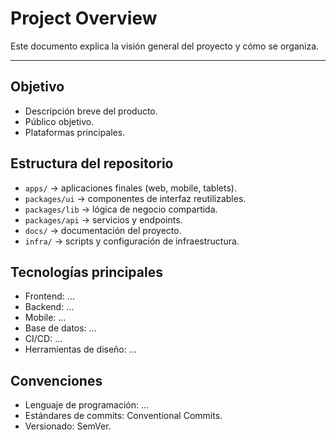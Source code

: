 ﻿# Project Overview

Este documento explica la visión general del proyecto y cómo se organiza.

---

## Objetivo
- Descripción breve del producto.
- Público objetivo.
- Plataformas principales.

## Estructura del repositorio
- `apps/` → aplicaciones finales (web, mobile, tablets).
- `packages/ui` → componentes de interfaz reutilizables.
- `packages/lib` → lógica de negocio compartida.
- `packages/api` → servicios y endpoints.
- `docs/` → documentación del proyecto.
- `infra/` → scripts y configuración de infraestructura.

## Tecnologías principales
- Frontend: …
- Backend: …
- Mobile: …
- Base de datos: …
- CI/CD: …
- Herramientas de diseño: …

## Convenciones
- Lenguaje de programación: …
- Estándares de commits: Conventional Commits.
- Versionado: SemVer.
